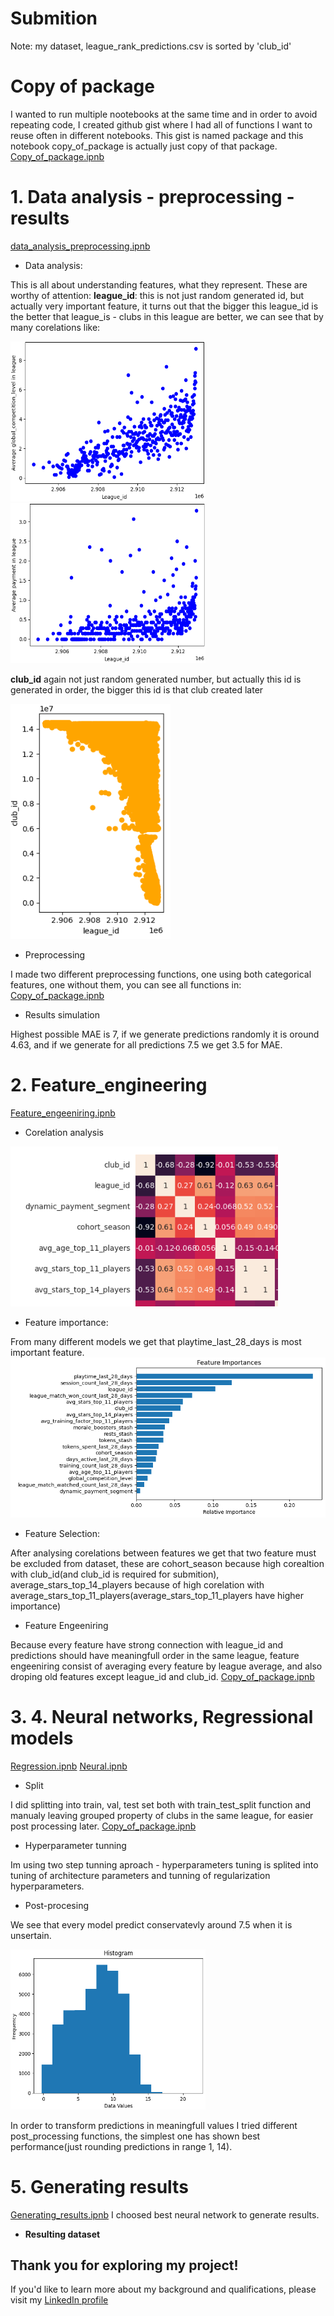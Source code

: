 # Submition

Note: my dataset, league_rank_predictions.csv is sorted by 'club_id'

# Copy of package

I wanted to run multiple nootebooks at the same time and in order to avoid repeating code, I created github gist where I had all of functions I want to reuse often in different notebooks. This gist is named package and this notebook copy_of_package is actually just copy of that package.
[Copy_of_package.ipnb](https://github.com/Jankoetf/Nordeus_data_science_challenge/blob/main/Copy_of_Package.ipynb)

# 1. Data analysis - preprocessing - results 
[data_analysis_preprocessing.ipnb](https://github.com/Jankoetf/Nordeus_data_science_challenge/blob/main/Top_eleven_data_analysis_preprocessing.ipynb)
- Data analysis:
  
This is all about understanding features, what they represent. These are worthy of attention:
**league_id**: this is not just random generated id, but actually very important feature, it turns out that the bigger this league_id is the better that league_is - clubs in this league are better, we can see that by many corelations like:

<img src="Screeens/global.PNG" alt="Alt Text" width="312" height="256"> <img src="Screeens/payment.PNG" alt="Alt Text" width="312" height="256">

**club_id** again not just random generated number, but actually this id is generated in order, the bigger this id is that club created later

<img src="Screeens/club.PNG" alt="Alt Text" width="256" height="376">

- Preprocessing

I made two different preprocessing functions, one using both categorical features, one without them, you can see all functions in: 
[Copy_of_package.ipnb](https://github.com/Jankoetf/Nordeus_data_science_challenge/blob/main/Copy_of_Package.ipynb)

- Results simulation

Highest possible MAE is 7, if we generate predictions randomly it is oround 4.63, and if we generate for all predictions 7.5 we get 3.5 for MAE.


# 2. Feature_engineering
[Feature_engeeniring.ipnb](https://github.com/Jankoetf/Nordeus_data_science_challenge/blob/main/Top_eleven_Feature_Ingineering.ipynb)
- Corelation analysis
<img src="Screeens/corelation.PNG" alt="Alt Text" width="428" height="256">

- Feature importance:

From many different models we get that playtime_last_28_days is most important feature.
<img src="Screeens/importance.PNG" alt="Alt Text" width="512" height="256">

- Feature Selection: 

After analysing corelations between features we get that two feature must be excluded from dataset, these are cohort_season because high corealtion with club_id(and club_id is required for submition), average_stars_top_14_players because of high corelation with average_stars_top_11_players(average_stars_top_11_players have higher importance)

- Feature Engeeniring

Because every feature have strong connection with league_id and predictions should have meaningfull order in the same league, feature engeeniring consist of averaging every feature by league average, and also droping old features except league_id and club_id. [Copy_of_package.ipnb](https://github.com/Jankoetf/Nordeus_data_science_challenge/blob/main/Copy_of_Package.ipynb)

# 3. 4. Neural networks, Regressional models
[Regression.ipnb](https://github.com/Jankoetf/Nordeus_data_science_challenge/blob/main/Top_eleven_regression.ipynb)
[Neural.ipnb](https://github.com/Jankoetf/Nordeus_data_science_challenge/blob/main/Top_eleven_neural.ipynb)

- Split

I did splitting into train, val, test set both with train_test_split function and manualy leaving grouped property of clubs in the same league, for easier post processing later. [Copy_of_package.ipnb](https://github.com/Jankoetf/Nordeus_data_science_challenge/blob/main/Copy_of_Package.ipynb)

- Hyperparameter tunning

Im using two step tunning aproach - hyperparameters tuning is splited into tuning of architecture parameters and tunning of regularization hyperparameters.

- Post-procesing

We see that every model predict conservatevly around 7.5 when it is unsertain.

<img src="Screeens/conservative.PNG" alt="Alt Text" width="312" height="256">

In order to transform predictions in meaningfull values I tried different post_processing functions, the simplest one has shown best performance(just rounding predictions in range 1, 14).

# 5. Generating results
[Generating_results.ipnb](https://github.com/Jankoetf/Nordeus_data_science_challenge/blob/main/Top_eleven_generating_results.ipynb)
I choosed best neural network to generate results.

- **Resulting dataset**


## **Thank you for exploring my project!** 
If you'd like to learn more about my background and qualifications, please visit my [LinkedIn profile](https://www.linkedin.com/in/your-profile)
